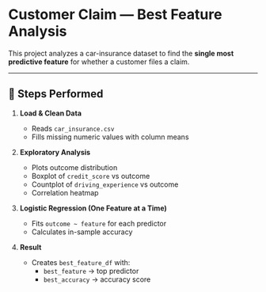 # Customer Claim — Best Feature Analysis

This project analyzes a car-insurance dataset to find the **single most predictive feature** for whether a customer files a claim.  

---

## 🔎 Steps Performed
1. **Load & Clean Data**  
   - Reads `car_insurance.csv`  
   - Fills missing numeric values with column means  

2. **Exploratory Analysis**  
   - Plots outcome distribution  
   - Boxplot of `credit_score` vs outcome  
   - Countplot of `driving_experience` vs outcome  
   - Correlation heatmap  

3. **Logistic Regression (One Feature at a Time)**  
   - Fits `outcome ~ feature` for each predictor  
   - Calculates in-sample accuracy  

4. **Result**  
   - Creates `best_feature_df` with:  
     - `best_feature` → top predictor  
     - `best_accuracy` → accuracy score 
